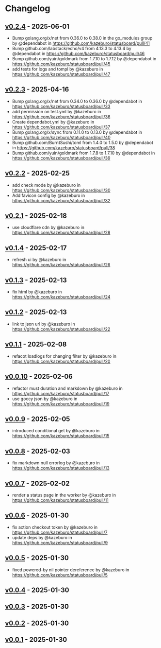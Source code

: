 # Changelog

## [v0.2.4](https://github.com/kazeburo/statusboard/compare/v0.2.3...v0.2.4) - 2025-06-01
- Bump golang.org/x/net from 0.36.0 to 0.38.0 in the go_modules group by @dependabot in https://github.com/kazeburo/statusboard/pull/41
- Bump github.com/labstack/echo/v4 from 4.13.3 to 4.13.4 by @dependabot in https://github.com/kazeburo/statusboard/pull/46
- Bump github.com/yuin/goldmark from 1.7.10 to 1.7.12 by @dependabot in https://github.com/kazeburo/statusboard/pull/45
- add tests for logs and tompl by @kazeburo in https://github.com/kazeburo/statusboard/pull/47

## [v0.2.3](https://github.com/kazeburo/statusboard/compare/v0.2.2...v0.2.3) - 2025-04-16
- Bump golang.org/x/net from 0.34.0 to 0.36.0 by @dependabot in https://github.com/kazeburo/statusboard/pull/33
- add permission on test.yml by @kazeburo in https://github.com/kazeburo/statusboard/pull/36
- Create dependabot.yml by @kazeburo in https://github.com/kazeburo/statusboard/pull/37
- Bump golang.org/x/sync from 0.11.0 to 0.13.0 by @dependabot in https://github.com/kazeburo/statusboard/pull/40
- Bump github.com/BurntSushi/toml from 1.4.0 to 1.5.0 by @dependabot in https://github.com/kazeburo/statusboard/pull/38
- Bump github.com/yuin/goldmark from 1.7.8 to 1.7.10 by @dependabot in https://github.com/kazeburo/statusboard/pull/39

## [v0.2.2](https://github.com/kazeburo/statusboard/compare/v0.2.1...v0.2.2) - 2025-02-25
- add check mode by @kazeburo in https://github.com/kazeburo/statusboard/pull/30
- Add favicon config by @kazeburo in https://github.com/kazeburo/statusboard/pull/32

## [v0.2.1](https://github.com/kazeburo/statusboard/compare/v0.2.0...v0.2.1) - 2025-02-18
- use cloudflare cdn by @kazeburo in https://github.com/kazeburo/statusboard/pull/28

## [v0.1.4](https://github.com/kazeburo/statusboard/compare/v0.1.3...v0.1.4) - 2025-02-17
- refresh ui by @kazeburo in https://github.com/kazeburo/statusboard/pull/26

## [v0.1.3](https://github.com/kazeburo/statusboard/compare/v0.1.2...v0.1.3) - 2025-02-13
- fix html by @kazeburo in https://github.com/kazeburo/statusboard/pull/24

## [v0.1.2](https://github.com/kazeburo/statusboard/compare/v0.1.1...v0.1.2) - 2025-02-13
- link to json url by @kazeburo in https://github.com/kazeburo/statusboard/pull/22

## [v0.1.1](https://github.com/kazeburo/statusboard/compare/v0.1.0...v0.1.1) - 2025-02-08
- refacot loadlogs for changing filter by @kazeburo in https://github.com/kazeburo/statusboard/pull/20

## [v0.0.10](https://github.com/kazeburo/statusboard/compare/v0.0.9...v0.0.10) - 2025-02-06
- refactor must duration and markdown by @kazeburo in https://github.com/kazeburo/statusboard/pull/17
- use goccy json by @kazeburo in https://github.com/kazeburo/statusboard/pull/19

## [v0.0.9](https://github.com/kazeburo/statusboard/compare/v0.0.8...v0.0.9) - 2025-02-05
- introduced conditional get by @kazeburo in https://github.com/kazeburo/statusboard/pull/15

## [v0.0.8](https://github.com/kazeburo/statusboard/compare/v0.0.7...v0.0.8) - 2025-02-03
- fix markdown null errorlog by @kazeburo in https://github.com/kazeburo/statusboard/pull/13

## [v0.0.7](https://github.com/kazeburo/statusboard/compare/v0.0.6...v0.0.7) - 2025-02-02
- render a status page in the worker by @kazeburo in https://github.com/kazeburo/statusboard/pull/11

## [v0.0.6](https://github.com/kazeburo/statusboard/compare/v0.0.5...v0.0.6) - 2025-01-30
- fix action checkout token by @kazeburo in https://github.com/kazeburo/statusboard/pull/7
- update deps by @kazeburo in https://github.com/kazeburo/statusboard/pull/9

## [v0.0.5](https://github.com/kazeburo/statusboard/compare/v0.0.4...v0.0.5) - 2025-01-30
- fixed powered-by nil pointer dereference by @kazeburo in https://github.com/kazeburo/statusboard/pull/5

## [v0.0.4](https://github.com/kazeburo/statusboard/compare/v0.0.3...v0.0.4) - 2025-01-30

## [v0.0.3](https://github.com/kazeburo/statusboard/compare/v0.0.2...v0.0.3) - 2025-01-30

## [v0.0.2](https://github.com/kazeburo/statusboard/compare/v0.0.1...v0.0.2) - 2025-01-30

## [v0.0.1](https://github.com/kazeburo/statusboard/commits/v0.0.1) - 2025-01-30
